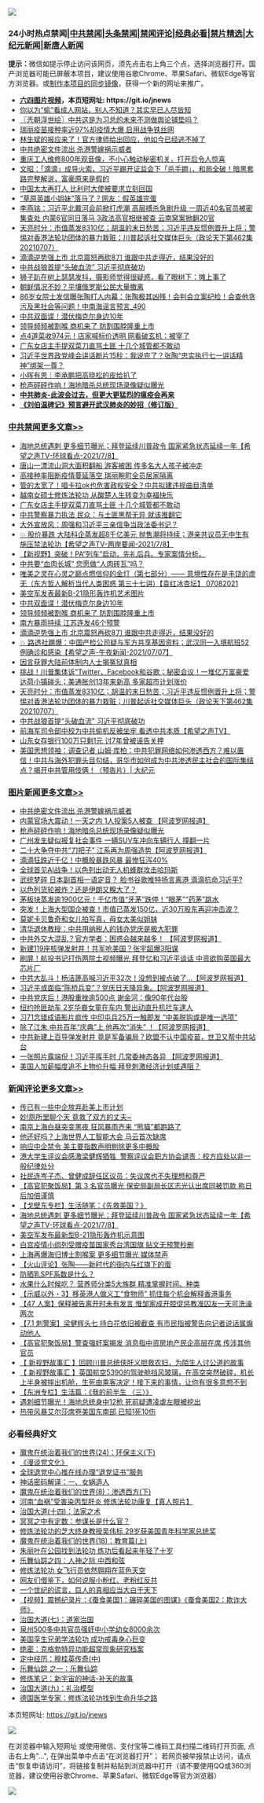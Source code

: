 ![](https://raw.githubusercontent.com/fqnews/bnews/master/64photo/fqnews-qr.jpg)

<div id="tt">
<h3>24小时热点禁闻|<a href="#%E4%B8%AD%E5%85%B1%E7%A6%81%E9%97%BB%E6%9B%B4%E5%A4%9A%E6%96%87%E7%AB%A0">中共禁闻</a>|<a href="#%E5%9B%BE%E7%89%87%E6%96%B0%E9%97%BB%E6%9B%B4%E5%A4%9A%E6%96%87%E7%AB%A0">头条禁闻</a>|<a href="#%E6%96%B0%E9%97%BB%E8%AF%84%E8%AE%BA%E6%9B%B4%E5%A4%9A%E6%96%87%E7%AB%A0">禁闻评论|<a href="#%E5%BF%85%E7%9C%8B%E7%BB%8F%E5%85%B8%E5%A5%BD%E6%96%87">经典必看|<a href="/video.md#%E7%A6%81%E7%89%87%E7%B2%BE%E9%80%89">禁片精选</a>|<a href="https://github.com/fqnews/djy/blob/master/gb/nf1351518.md#1">大纪元新闻</a>|<a href="https://github.com/fqnews/ntdtv/blob/master/gb/prog204.md#1">新唐人新闻</a></h3>
<div><b>提示：</b>微信如提示停止访问该网页，须先点击右上角三个点，选择浏览器打开。国产浏览器可能已屏蔽本项目，建议使用谷歌Chrome、苹果Safari、微软Edge等官方浏览器。或<a href="https://github.com/fqnews/bnews/blob/master/%E5%88%B6%E4%BD%9Cgit%E7%A6%81%E9%97%BB%E9%95%9C%E5%83%8F.md">制作本项目的同步镜像</a>，获得一个新的网址来推广。</div>
<ul>
<li><b><a href="http://d1.bdrive.tk/64.mp4" target="_blank">六四图片视频</a>，本页短网址: https://git.io/jnews</b></li>
<li><a href="/cnnews/20210708/1582849.md">你以为“偷”看成人网站，别人不知道？其实早已人尽皆知</a></li>
<li><a href="/ssgc/20210708/1582621.md">〖兲朝浮世绘〗中共这是为习总的未来不测做舆论铺垫吗？</a></li>
<li><a href="/cbnews/20210708/1582554.md">瑞丽疫苗接种率近97%却疫情大爆 启用战争铁丝网</a></li>
<li><a href="/cnnews/20210708/1582819.md">林生斌的报应来了！官方律师给出回应，他如今已经逃不掉了</a></li>
<li><a href="/topimagenews/20210708/1583017.md">中共绝密文件流出 杀港警嫁祸示威者</a></li>
<li><a href="/funmedia/20210708/1582817.md">重庆工人维修800年观音像，不小心触动秘密机关，打开后令人惊喜</a></li>
<li><a href="/cbnews/20210708/1582657.md">文昭：「滴滴」成导火索，习近平踢开证监会下「杀手鐧」，和局全破！暗黑套路完整解说，富豪原来是假的</a></li>
<li><a href="/cnnews/20210708/1582558.md">中国太太再打人 比利时大使被要求立刻回国</a></li>
<li><a href="/cnnews/20210708/1582887.md">“草原英雄小姐妹”落马了？网友：假英雄完蛋</a></li>
<li><a href="/comments/20210708/1582999.md">李燕铭：习近平北戴河会前掀打虎潮 高层搏杀急剧升级 一周近40名官员被密集查处 内蒙6官同日落马 3政法高官相继被查 云南窝案掀翻20官</a></li>
<li><a href="/cbnews/20210708/1582771.md">天亮时分：市值蒸发8310亿；胡温的末日愁苦；习近平违反惯例晋升上将；警惕对香港法轮功团体的暴力栽赃；川普起诉社交媒体巨头（政论天下第462集 20210707）</a></li>
<li><a href="/cbnews/20210708/1582888.md">滴滴逆势强上市 北京震怒再砍8刀 谁跟中共走得近，结果没好的</a></li>
<li><a href="/cbnews/20210708/1582728.md">中共战狼首提“头破血流” 习近平彻底破功</a></li>
<li><a href="/funmedia/20210708/1582845.md">狮子趴在树上瑟瑟发抖，摄影师觉得很疑惑，看了眼树下：摊上事了</a></li>
<li><a href="/worldnews/20210708/1582846.md">朝鲜情况不妙？平壤俄罗斯公民大量撤离</a></li>
<li><a href="/comments/20210708/1582654.md">86岁女院士发信曝张陶打人内幕：张陶极其凶残！会判会立案纪检！会查他贪污及黑社会等问题！中南海谣言预言_490</a></li>
<li><a href="/cbnews/20210708/1583007.md">中共双面谍！潜伏梅克尔身边10年</a></li>
<li><a href="/cbnews/20210708/1583002.md">领导频频被割喉 商机来了 防割围脖隆重上市</a></li>
<li><a href="/cbnews/20210708/1582587.md">点4道菜收974元！店家喊标价透明 网看破玄机：被宰了</a></li>
<li><a href="/cbnews/20210708/1583129.md">广东女店主手提双菜刀直骂土匪 十几个城管都不敢动</a></li>
<li><a href="/bannedvideo/20210708/1582844.md">习近平世界政党峰会讲话断片15秒：我说完了？张陶“忠实执行七一讲话精神”绑架一尊？</a></li>
<li><a href="/baitai/20210708/1583026.md">小晖有思｜李承鹏把高晓松的皮给扒了</a></li>
<li><a href="/topimagenews/20210708/1582726.md">枪声砰砰作响！海地暗杀总统现场录像疑似曝光</a></li>
<li><b><a href="/comments/20200211/1275071.md" target="_blank">中共肺炎-此波会过去，但更大更猛烈的瘟疫会再来</a></b></li>
<li><b><a href="/comments/20200207/1272816.md" target="_blank">《刘伯温碑记》预言避开武汉肺炎的妙招（修订版）</a></b></li>
</ul>
</div>

<div class="catlist">
<h3><a href="/cbnews/" target="_blank">中共禁闻</a><span><a href="/cbnews/" target="_blank" rel="nofollow">更多文章>></a></span></h3>
<ul>
<li><a href="/comments/20210709/1583251.md" target="_blank">海地总统遇刺 更多细节曝光；拜登延续川普政令 国家紧急状态延续一年【希望之声TV-环球看点-2021/7/8】</a></li>
<li><a href="/cbnews/20210709/1583233.md" target="_blank">唐山一漂流山洞大面积翻船 游客被困 传多名大人孩子被冲走</a></li>
<li><a href="/cbnews/20210708/1583193.md" target="_blank">高接种率阻断疫情蔓延落空 瑞丽畹町全员居家隔离</a></li>
<li><a href="/cbnews/20210708/1583161.md" target="_blank">管的太宽了！唱卡拉ok也危害政权安全？中共拟建违规曲目清单</a></li>
<li><a href="/cbnews/20210708/1583056.md" target="_blank">越南女硕士修炼法轮功 从酸楚人生转变为幸福快乐</a></li>
<li><a href="/cbnews/20210708/1583129.md" target="_blank">广东女店主手提双菜刀直骂土匪 十几个城管都不敢动</a></li>
<li><a href="/cbnews/20210708/1583128.md" target="_blank">中共警察暴力执法 民众：与土匪黑帮无异 就该推翻它</a></li>
<li><a href="/cbnews/20210708/1583119.md" target="_blank">大外宣放风：周强和习近平三亲信争当政法委书记？</a></li>
<li><a href="/comments/20210708/1583080.md" target="_blank">💥 股价暴跌 大陆科企蒸发超8千亿美元  抛售潮将持续；港亲共议员无中生有 施压禁法轮功【希望之声TV-两岸要闻-2021/7/8】</a></li>
<li><a href="/comments/20210708/1583064.md" target="_blank">【新视野】突破！PA“列车”启动，先礼后兵。专家案情分析。</a></li>
<li><a href="/cbnews/20210708/1583051.md" target="_blank">中共要“血肉长城” 您愿做“人肉砖瓦”吗？</a></li>
<li><a href="/comments/20210708/1583028.md" target="_blank">唯美之灵在心灵之巅点燃信仰的金灯（第七部分）—— 意境性存在是丰饶的虚无（东方哲人解析当代人类困惑  第三十七讲）【袁红冰杏坛】 07082021</a></li>
<li><a href="/cbnews/20210708/1583018.md" target="_blank">美空军发表最新B-21隐形轰炸机艺术图片</a></li>
<li><a href="/cbnews/20210708/1583007.md" target="_blank">中共双面谍！潜伏梅克尔身边10年</a></li>
<li><a href="/cbnews/20210708/1583002.md" target="_blank">领导频频被割喉 商机来了 防割围脖隆重上市</a></li>
<li><a href="/cbnews/20210708/1582990.md" target="_blank">南方暴雨持续 江苏连发46个预警</a></li>
<li><a href="/cbnews/20210708/1582888.md" target="_blank">滴滴逆势强上市 北京震怒再砍8刀 谁跟中共走得近，结果没好的</a></li>
<li><a href="/comments/20210708/1582871.md" target="_blank">💥 路透社踢爆：中国产检公司疑与军方共享基因资料；武汉同一入境航班52例确诊和感染【希望之声-午夜新闻-2021/07/07】</a></li>
<li><a href="/cbnews/20210708/1582813.md" target="_blank">因言获罪大陆前体制内人士揭冤狱真相</a></li>
<li><a href="/comments/20210708/1582812.md" target="_blank">挑战！川普集体诉”Twitter、Facebook和谷歌；秘密会议！一堆亿万富豪爱达荷小镇碰头；美通胀创13年来新高 多家超市计划涨价</a></li>
<li><a href="/cbnews/20210708/1582771.md" target="_blank">天亮时分：市值蒸发8310亿；胡温的末日愁苦；习近平违反惯例晋升上将；警惕对香港法轮功团体的暴力栽赃；川普起诉社交媒体巨头（政论天下第462集 20210707）</a></li>
<li><a href="/cbnews/20210708/1582728.md" target="_blank">中共战狼首提“头破血流” 习近平彻底破功</a></li>
<li><a href="/comments/20210708/1582711.md" target="_blank">前海军司令部中校为中共偷机反被坐牢 看透中共本质【希望之声TV】</a></li>
<li><a href="/cbnews/20210708/1582689.md" target="_blank">山东女存银行100万只剩1元 讨7年曾被诬告关押</a></li>
<li><a href="/cbnews/20210708/1582687.md" target="_blank">美国思想领袖：调查记者 山姆‧库柏：中共犯罪网络如何渗透西方？难以置信！中共与海外犯罪头目勾结，哥华市如何成为中共渗透民主社会的国际集结点？揭开中共管用伎俩！（预告片）| 大纪元</a></li>

</ul>
</div>
<div class="catlist">
<h3><a href="/topimagenews/" target="_blank">图片新闻</a><span><a href="/topimagenews/" target="_blank" rel="nofollow">更多文章>></a></span></h3>
<ul>
<li><a href="/topimagenews/20210708/1583017.md" target="_blank">中共绝密文件流出 杀港警嫁祸示威者</a></li>
<li><a href="/topimagenews/20210708/1582899.md" target="_blank">内蒙官场大震动！一天之内 1人投案5人被查 【阿波罗网报道】</a></li>
<li><a href="/topimagenews/20210708/1582726.md" target="_blank">枪声砰砰作响！海地暗杀总统现场录像疑似曝光</a></li>
<li><a href="/topimagenews/20210707/1582217.md" target="_blank">广州发生疑似报复社会事件 一辆SUV车冲向车辆行人 撞翻一片</a></li>
<li><a href="/topimagenews/20210707/1582216.md" target="_blank">二十大争夺中共“刀把子” 江系再为周强造势【阿波罗网报道】</a></li>
<li><a href="/topimagenews/20210707/1582113.md" target="_blank">滴滴狂跌近千亿！中概股暴跌风暴 最惨狂泻40%</a></li>
<li><a href="/topimagenews/20210707/1582028.md" target="_blank">全球首见AI战争！以色列出动无人机蜂群攻击哈玛斯</a></li>
<li><a href="/topimagenews/20210706/1581728.md" target="_blank">武统梦碎 日本副首相一语定音？ 脸书谷歌推特扬言离港 滴滴抗命习近平?</a></li>
<li><a href="/topimagenews/20210706/1581523.md" target="_blank">以色列货轮被炸？还是伊朗又糗大了？</a></li>
<li><a href="/topimagenews/20210706/1581506.md" target="_blank">茅板块蒸发逾1900亿元！千亿市值“牙茅”跌停！“眼茅”“药茅”跳水</a></li>
<li><a href="/topimagenews/20210706/1581505.md" target="_blank">突发！上海大型国企被查！市值已蒸发150亿，近30万股东再迎冲击波？</a></li>
<li><a href="/topimagenews/20210706/1581222.md" target="_blank">莫妮卡贝鲁奇和女儿拍写真，母女太美似姐妹</a></li>
<li><a href="/topimagenews/20210705/1580992.md" target="_blank">清华退休教授：中共用纳税人的钱办党庆是极大犯罪</a></li>
<li><a href="/topimagenews/20210705/1580819.md" target="_blank">中共外交大混乱？官方学者：困惑会越来越多！ 【阿波罗网报道】</a></li>
<li><a href="/topimagenews/20210705/1580483.md" target="_blank">新建119座核弹发射井！共军呛美国？张宇韶爆3阳谋</a></li>
<li><a href="/topimagenews/20210704/1580353.md" target="_blank">刷屏！航投书记打伤两院士视频曝光 拜登忆和习近平谈话 中资欲购英国最大芯片厂</a></li>
<li><a href="/topimagenews/20210704/1580198.md" target="_blank">中共大乱斗！杨洁篪高喊习近平32次！没想到被点破了&#8230;【阿波罗网报道】</a></li>
<li><a href="/topimagenews/20210704/1580090.md" target="_blank">习近平或面临“陈桥兵变”？党庆日天降异象。【阿波罗网报道】</a></li>
<li><a href="/topimagenews/20210704/1579925.md" target="_blank">中共党庆后！港股重挫逾500点 谢金河：像90年代台股</a></li>
<li><a href="/topimagenews/20210704/1579885.md" target="_blank">纽约抢匪劫车 2岁华裔女童在车内 警出动直升机拦车逮人</a></li>
<li><a href="/topimagenews/20210703/1579780.md" target="_blank">习71念错成语影片疯传 中印屯兵25万一触即发 “中美脱钩或是唯一选项”</a></li>
<li><a href="/topimagenews/20210703/1579613.md" target="_blank">除了江朱 中共百年“庆典”上 他再次“消失” ！【阿波罗网报道】</a></li>
<li><a href="/topimagenews/20210702/1579216.md" target="_blank">中共新建上百导弹发射井 竟是军备骗局？欧盟不认中国疫苗，世卫又帮中共站台</a></li>
<li><a href="/topimagenews/20210702/1578867.md" target="_blank">一张照片露端倪！习近平挥手时 几常委神态各异 【阿波罗网报道】</a></li>
<li><a href="/topimagenews/20210702/1578533.md" target="_blank">美国人加薪幅度追不上物价升幅 拜登刺激经济计划或遇阻？</a></li>

</ul>
</div>
<div class="catlist">
<h3><a href="/comments/" target="_blank">新闻评论</a><span><a href="/comments/" target="_blank" rel="nofollow">更多文章>></a></span></h3>
<ul>
<li><a href="/comments/20210709/1583274.md" target="_blank">传已有一些中企放弃赴美上市计划</a></li>
<li><a href="/comments/20210709/1583273.md" target="_blank">妙!厕所里聊个天 竟救了双方的丈夫~</a></li>
<li><a href="/comments/20210709/1583272.md" target="_blank">南京上海白昼突变黑夜 狂风暴雨齐来 “熊猫”都跑路了</a></li>
<li><a href="/comments/20210709/1583271.md" target="_blank">他还好吗？上海世界人工智能大会 马云首次缺席</a></li>
<li><a href="/comments/20210709/1583261.md" target="_blank">响应中企禁令 美主要指数声明剔除更多中概股</a></li>
<li><a href="/comments/20210709/1583259.md" target="_blank">港大学生评议会感激梁健辉牺牲  警察评议会职方协会谴责：校方应处以非一般纪律处分</a></li>
<li><a href="/comments/20210709/1583258.md" target="_blank">社民连岑子杰、曾健成辞任区议员：失议席也不失理想和尊严</a></li>
<li><a href="/comments/20210709/1583257.md" target="_blank">【高官犯聚饭局】第 3 名官员曝光 保安局副局长区志光认出席同被罚款 称日后加倍谨慎</a></li>
<li><a href="/comments/20210709/1583256.md" target="_blank">【戈壁东专栏】生活随笔：《先救美国？》</a></li>
<li><a href="/comments/20210709/1583251.md" target="_blank">海地总统遇刺 更多细节曝光；拜登延续川普政令 国家紧急状态延续一年【希望之声TV-环球看点-2021/7/8】</a></li>
<li><a href="/comments/20210709/1583243.md" target="_blank">美空军发布最新型B-21隐形轰炸机示意图</a></li>
<li><a href="/comments/20210709/1583240.md" target="_blank">白宫疫情小组列受赠疫苗国家秀台湾国旗 贴文无预警秒删</a></li>
<li><a href="/comments/20210709/1583239.md" target="_blank">上海再爆海归博士割喉案 更多细节曝光 媒体禁声</a></li>
<li><a href="/comments/20210709/1583237.md" target="_blank">【火山评论】张陶——新时代的衙内与红旗下的蛋</a></li>
<li><a href="/comments/20210709/1583224.md" target="_blank">防晒乳SPF系数是什么？</a></li>
<li><a href="/comments/20210709/1583223.md" target="_blank">水果什么时候吃？ 营养师分类5大族群 精准掌握时间、种类</a></li>
<li><a href="/comments/20210709/1583221.md" target="_blank">【示威以外・3】移英港人做义工“食物师” 抓住每个机会解释香港事务</a></li>
<li><a href="/comments/20210709/1583220.md" target="_blank">【47 人案】保释被告离开时未有发言 惟邹家成开腔促惩教准囚友一天可洗澡两次</a></li>
<li><a href="/comments/20210709/1583219.md" target="_blank">【7.1 刺警案】梁健辉头七 持白花依旧被截查 有市民指被警告向记者说话属煽动他人</a></li>
<li><a href="/comments/20210709/1583218.md" target="_blank">【高官犯聚饭局】警查强奸案揭发 消息指中资房地产民企高层在席 传涉其他官员</a></li>
<li><a href="/comments/20210709/1583217.md" target="_blank">【 新视野故事汇 】回顾川普总统侠肝义胆救农妇，为陌生人讨公道的故事</a></li>
<li><a href="/comments/20210709/1583216.md" target="_blank">【 新视野故事汇 】英国航空5390的驾驶舱挡风玻璃，在高空突然破碎，机长上半身被摔出机舱，生死由乘客决定！接下来的事情，让你有很多意想不到</a></li>
<li><a href="/comments/20210709/1583215.md" target="_blank">【东洲专栏】生活篇：《我的前半生 〈三〉》</a></li>
<li><a href="/comments/20210709/1583214.md" target="_blank">遇刺细节曝光！海地总统身中12枪 死前疑遭凌虐左眼被挖出</a></li>
<li><a href="/comments/20210709/1583213.md" target="_blank">热带风暴艾尔莎席卷美国东南部 已知1死10伤</a></li>

</ul>
</div>

<div class="catlist">
<h3>必看经典好文</h3>
<ul>
<li><a href="/cbnews/20180907/994846.md" target="_blank">魔鬼在统治着我们的世界(24)：环保主义(下)</a></li>
<li><a href="/comments/20200521/783167.md" target="_blank">《漫谈党文化》</a></li>
<li><a href="/cbnews/20200819/1382346.md" target="_blank">全球退党中心推在线办理“退党证书”服务</a></li>
<li><a href="/comments/20200609/1342224.md" target="_blank">神话密码解译：一、女娲造人</a></li>
<li><a href="/topimagenews/20180527/948714.md" target="_blank">魔鬼在统治着我们的世界(8)：渗透西方(下)</a></li>
<li><a href="/comments/20210329/1514622.md" target="_blank">河南“血祸”受害染丙型肝炎 修炼法轮功康复【真人照片】</a></li>
<li><a href="/cbnews/20180320/916962.md" target="_blank">治国大道(十四)：法家之术</a></li>
<li><a href="/tculture/20200812/1378929.md" target="_blank">冥冥之中有定数：参谋长是什么官？</a></li>
<li><a href="/comments/20190517/1129285.md" target="_blank">修炼法轮功的芝大终身教授吴伟标 29岁获美国青年科学家总统奖</a></li>
<li><a href="/topimagenews/20180701/965109.md" target="_blank">魔鬼在统治着我们的世界(18)：教育篇(上)</a></li>
<li><a href="/comments/20210216/1488271.md" target="_blank">朱丽叶在公园找到法轮功 炼功后看起来年轻了十岁</a></li>
<li><a href="/tculture/20190101/791144.md" target="_blank">乐舞仙踪之四：人神之际 中西和弦</a></li>
<li><a href="/cnnews/20210512/1544604.md" target="_blank">修炼法轮功 女飞行员依然翱翔在蓝色天空</a></li>
<li><a href="/comments/20200712/1359630.md" target="_blank">网友们借鉴下，如何说服小粉红、老粉红反共</a></li>
<li><a href="/comments/20200621/1348067.md" target="_blank">一个世纪的谎言，巨人的真相应当大白于天下</a></li>
<li><a href="/comments/20210123/1473011.md" target="_blank">【视频】震撼纪录片：《蚕食美国1：碾碎美国的图谋》《蚕食美国2：欺诈大师》</a></li>
<li><a href="/cbnews/20190424/913985.md" target="_blank">治国大道(七)：道家治国</a></li>
<li><a href="/comments/20200704/783272.md" target="_blank">泉州500多中共官员强奸中小学幼女8000余次</a></li>
<li><a href="/comments/20210509/1542373.md" target="_blank">美国孪生兄弟学法轮功 成功戒毒身心巨变</a></li>
<li><a href="/comments/20200705/783265.md" target="_blank">绝密：克格勃特异功能超常现象研究档案</a></li>
<li><a href="/tculture/xiulian/20151105/467870.md" target="_blank">定中经历：穆桂英传奇(中)</a></li>
<li><a href="/tculture/20170710/789533.md" target="_blank">乐舞仙踪 之一：乐舞仙踪</a></li>
<li><a href="/comments/20190418/1115565.md" target="_blank">修炼笔记：新宇宙的神话-补天的故事</a></li>
<li><a href="/cbnews/20180315/914943.md" target="_blank">治国大道(九)：礼治模型</a></li>
<li><a href="/comments/20200607/783186.md" target="_blank">德国医学专家：修炼法轮功找到生命升华之路</a></li>

</ul>
</div>

本页短网址: https://git.io/jnews

![](https://raw.githubusercontent.com/fqnews/bnews/master/64photo/fqnews-qr.jpg)

在浏览器中输入短网址 或使用微信、支付宝等二维码工具扫描二维码打开页面, 点击右上角"...", 在弹出菜单中点击“在浏览器打开”； 若网页被举报禁止访问，请点击“恢复申请访问”，将链接复制并粘贴到浏览器中打开（请不要使用QQ或360浏览器，建议使用谷歌Chrome、苹果Safari、微软Edge等官方浏览器）

![](https://raw.githubusercontent.com/fqnews/bnews/master/64photo/wx.jpg)